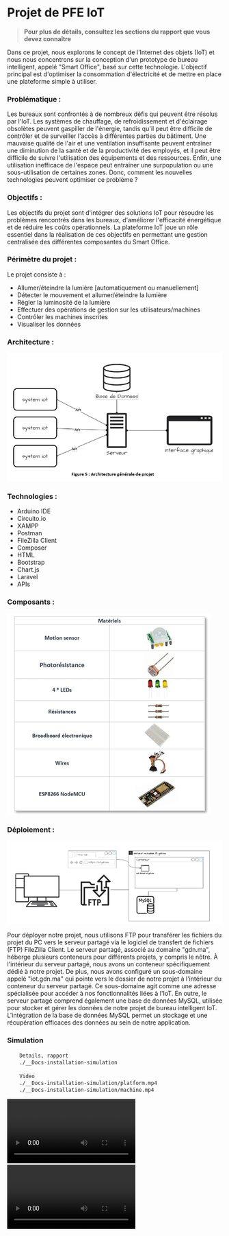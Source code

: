 # Projet de PFE IoT

> **Pour plus de détails, consultez les sections du rapport que vous devez connaître**

Dans ce projet, nous explorons le concept de l'Internet des objets (IoT) et nous nous concentrons sur la conception d'un prototype de bureau intelligent, appelé "Smart Office", basé sur cette technologie. L'objectif principal est d'optimiser la consommation d'électricité et de mettre en place une plateforme simple à utiliser.

### Problématique :

Les bureaux sont confrontés à de nombreux défis qui peuvent être résolus par l'IoT. Les systèmes de chauffage, de refroidissement et d'éclairage obsolètes peuvent gaspiller de l'énergie, tandis qu'il peut être difficile de contrôler et de surveiller l'accès à différentes parties du bâtiment. Une mauvaise qualité de l'air et une ventilation insuffisante peuvent entraîner une diminution de la santé et de la productivité des employés, et il peut être difficile de suivre l'utilisation des équipements et des ressources. Enfin, une utilisation inefficace de l'espace peut entraîner une surpopulation ou une sous-utilisation de certaines zones. Donc, comment les nouvelles technologies peuvent optimiser ce problème ?

### Objectifs :

Les objectifs du projet sont d'intégrer des solutions IoT pour résoudre les problèmes rencontrés dans les bureaux, d'améliorer l'efficacité énergétique et de réduire les coûts opérationnels. La plateforme IoT joue un rôle essentiel dans la réalisation de ces objectifs en permettant une gestion centralisée des différentes composantes du Smart Office.

### Périmètre du projet :

Le projet consiste à :

-   Allumer/éteindre la lumière [automatiquement ou manuellement]
-   Détecter le mouvement et allumer/éteindre la lumière
-   Régler la luminosité de la lumière
-   Effectuer des opérations de gestion sur les utilisateurs/machines
-   Contrôler les machines inscrites
-   Visualiser les données

### Architecture :

<img src="ressources/image1.png"></img>

### Technologies :

-   Arduino IDE
-   Circuito.io
-   XAMPP
-   Postman
-   FileZilla Client
-   Composer
-   HTML
-   Bootstrap
-   Chart.js
-   Laravel
-   APIs

### Composants :

<img src="ressources/image3.png"></img>

### Déploiement :

<img src="ressources/image4.png"></img>

Pour déployer notre projet, nous utilisons FTP pour transférer les fichiers du projet du PC vers le serveur partagé via le logiciel de transfert de fichiers (FTP) FileZilla Client. Le serveur partagé, associé au domaine "gdn.ma", héberge plusieurs conteneurs pour différents projets, y compris le nôtre. À l'intérieur du serveur partagé, nous avons un conteneur spécifiquement dédié à notre projet. De plus, nous avons configuré un sous-domaine appelé "iot.gdn.ma" qui pointe vers le dossier de notre projet à l'intérieur du conteneur du serveur partagé. Ce sous-domaine agit comme une adresse spécialisée pour accéder à nos fonctionnalités liées à l'IoT. En outre, le serveur partagé comprend également une base de données MySQL, utilisée pour stocker et gérer les données de notre projet de bureau intelligent IoT. L'intégration de la base de données MySQL permet un stockage et une récupération efficaces des données au sein de notre application.

### Simulation

```plain text
    Details, rapport
    ./__Docs-installation-simulation

    Video
    ./__Docs-installation-simulation/platform.mp4
    ./__Docs-installation-simulation/machine.mp4
```

<video controls src="__Docs-installation-simulation/platform.mp4" title="Title"></video>
<video controls src="__Docs-installation-simulation/machine.mp4" title="Title"></video>
